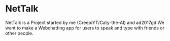 # NetTalk
NetTalk is a Project started by me (CreepiYT/Caty-the-AI) and ad2017gd
We want to make a Webchatting app for users to speak and type with friends
or other people.
